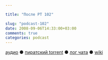 ```yaml
---

title: "После РТ 102"

slug: "podcast-102"
date: 2008-09-06T14:33:00+03:00
comments: true
categories: podcast
---
```

[аудио](http://cdn.radio-t.com/rt102post.mp3) ● [пиратский torrent](http://pirates.radio-t.com/torrents/rt102post.mp3.torrent) ● [лог чата](http://chat.radio-t.com/logs/radio-t-102.html) ● [wiki](http://wiki.radio-t.com/%D0%9F%D0%BE%D1%81%D0%BB%D0%B5_%D0%A0%D0%A2_102)<audio src="http://cdn.radio-t.com/rt102post.mp3" preload="none">
